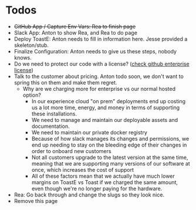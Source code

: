# Todos

* ~~GitHub App / Capture Env Vars: Rea to finish page~~
* Slack App: Anton to show Rea, and Rea to do page
* Deploy ToastE: Anton needs to fill in information here. Jesse provided a skeleton/stub.
* Finalize Configuration: Anton needs to give us these steps, nobody knows.
* Do we need to protect our code with a license? \([check github enterprise license](https://enterprise.github.com/license)\)
* Talk to the customer about pricing. Anton todo soon, we don't want to spring this on them and make them regret.
  * Why are we charging more for enterprise vs our normal hosted option?
    * In our experience cloud "on prem" deployments end up costing us a lot more time, energy, and money in terms of supporting these installations. 
    * We need to manage and maintain our deployable assets and documentation.
    * We need to maintain our private docker registry
    * Because of how slack manages its changes and permissions, we end up needing to stay on the bleeding edge of their changes in order to onboard new customers
    * Not all customers upgrade to the latest version at the same time, meaning that we are supporting many versions of our software at once, which increases the cost of support
    * All of these factors mean that we actually have much lower margins on ToastE vs Toast if we charged the same amount, even though we're no longer paying for the hardware.
* Rea: Go back through and change the slugs so they look nice.
* Remove this page



